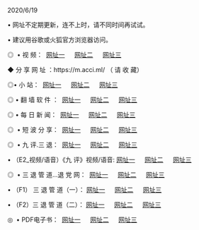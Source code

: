 <p>2020/6/19
<p>• 网址不定期更新，连不上时，请不同时间再试试。
<p>• 建议用谷歌或火狐官方浏览器访问。
<p>◎  • 视 频： 
<a href="http://ksg.shirokuriwaki.com/" target="_blank">网址一</a> 　 
<a href="http://kig.shirokuriwaki.com/" target="_blank">网址二</a> 　 
<a href="http://kbg.shirokuriwaki.com/b.html" target="_blank">网址三</a>
<p>◆ 分 享 网 址 ：https://m.acci.ml/  （ 请 收 藏） </p>

<p>◎•  小 站：  
<a href="http://ksg.shirokuriwaki.com/f.html" target="_blank">网址一</a> 　 
<a href="http://kig.shirokuriwaki.com/h.html" target="_blank">网址二</a> 　 
<a href="http://kbg.shirokuriwaki.com/k/" target="_blank">网址三</a></p><p>

<p>◎  • 翻 墙 软 件 ：  
<a href="http://ksg.shirokuriwaki.com/ff/" target="_blank">网址一</a> 　 
<a href="http://kig.shirokuriwaki.com/s/read/a1_nd.html" target="_blank">网址二</a> 　 
<a href="http://kbg.shirokuriwaki.com/ff/index.html" target="_blank">网址三</a></p>
<p>◎  • 每 日 新 闻：  
<a href="http://ksg.shirokuriwaki.com/day/" target="_blank">网址一</a> 　 
<a href="http://kig.shirokuriwaki.com/day/" target="_blank">网址二</a> 　 
<a href="http://kbg.shirokuriwaki.com/day/index.html" target="_blank">网址三</a></p>
<p>◎   • 短 波 分 享：  
<a href="http://ksg.shirokuriwaki.com/h/" target="_blank">网址一</a> 　 
<a href="http://kig.shirokuriwaki.com/h/" target="_blank">网址二</a> 　 
<a href="http://kbg.shirokuriwaki.com/h/index.html" target="_blank">网址三</a></p>
<p>◎   • 九 评.三 退：  
<a href="http://ksg.shirokuriwaki.com/t/" target="_blank">网址一</a> 　 
<a href="http://kig.shirokuriwaki.com/v2/index.html" target="_blank">网址二</a> 　 
<a href="http://kbg.shirokuriwaki.com/tt/index.html" target="_blank">网址三</a> 　</p>
<p>  • （E2_视频/语音）《九 评》视频/语音: 
<a href="http://ksg.shirokuriwaki.com/7738.html" target="_blank">网址一</a> 　 
<a href="http://kig.shirokuriwaki.com/7614.html" target="_blank">网址二</a> 　 
<a href="http://kbg.shirokuriwaki.com/7633.html" target="_blank">网址三</a></p>
<p>◎   • 三 退 管 道...退 党 网：  
<a href="http://ksg.shirokuriwaki.com/go/td1.html" target="_blank">网址一</a> 　 
<a href="http://kig.shirokuriwaki.com/go/td2.html" target="_blank">网址二</a> 　 
<a href="http://kbg.shirokuriwaki.com/go/td3.html" target="_blank">网址三</a></p>
<p>  • （F1） 三 退 管 道（一）： 
<a href="http://ksg.shirokuriwaki.com/dd/" target="_blank">网址一</a> 　 
<a href="http://kig.shirokuriwaki.com/s/read/a1_tdx.html" target="_blank">网址二</a> 　 
<a href="http://kbg.shirokuriwaki.com/dd/" target="_blank">网址三</a></p>
<p>  • （F2）三 退 管 道（二）： 
<a href="http://kig.shirokuriwaki.com/d/" target="_blank">网址一</a> 　 
<a href="http://ksg.shirokuriwaki.com/d/index.html" target="_blank">网址二</a> 　 
<a href="http://kbg.shirokuriwaki.com/d/" target="_blank">网址三</a></p>
<p>◎   • PDF电子书：  
<a href="http://ksg.shirokuriwaki.com/p/" target="_blank">网址一</a> 　 
<a href="http://kig.shirokuriwaki.com/p/index.html" target="_blank">网址二</a> 　 
<a href="http://kbg.shirokuriwaki.com/p/" target="_blank">网址三</a></p>
